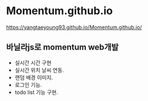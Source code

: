 # Momentum.github.io

https://yangtaeyoung93.github.io/Momentum.github.io/

## 바닐라js로 momentum web개발
 - 실시간 시간 구현  
 - 실시간 위치 날씨 연동. 
 - 랜덤 배경 이미지.  
 - 로그인 기능. 
 - todo list 기능 구현. 
